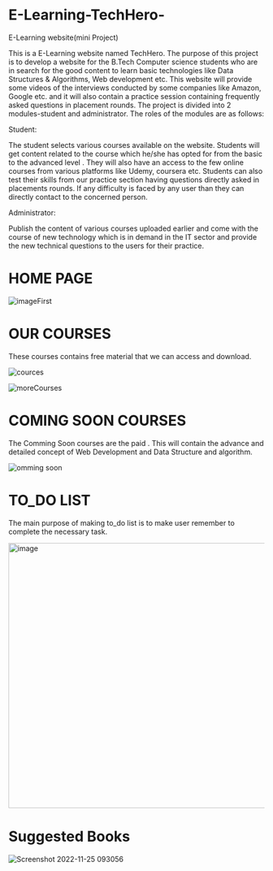 # E-Learning-TechHero-
E-Learning website(mini Project)


This is a E-Learning website named TechHero.
The purpose of this project is to develop a website for the B.Tech Computer 
science students who are in search for the good content to learn basic technologies 
like Data Structures & Algorithms, Web development etc. 
This website will provide some videos of the interviews conducted by some 
companies like Amazon, Google etc. and it will also contain a practice session 
containing frequently asked questions in placement rounds. 
The project is divided into 2 modules-student and administrator. The roles 
of the modules are as follows:



Student: 



The student selects various courses available on the website. Students will 
get content related to the course which he/she has opted for from the basic to 
the advanced level . They will also have an access to the few online courses 
from various platforms like Udemy, coursera etc. Students can also test their 
skills from our practice section having questions directly asked in 
placements rounds. 
If any difficulty is faced by any user than they can directly contact to the 
concerned person.


Administrator:




Publish the content of various courses uploaded earlier and come with the 
course of new technology which is in demand in the IT sector and provide 
the new technical questions to the users for their practice.



# HOME PAGE

![imageFirst](https://user-images.githubusercontent.com/81029259/203773242-530e794a-496c-4f51-965e-3e03bc5590cd.jpg)

# OUR COURSES

These courses contains free material that we can access and download.

![cources](https://user-images.githubusercontent.com/81029259/203776095-df9b9e72-2eb8-4930-bed6-df9a27905a11.jpg)



![moreCourses](https://user-images.githubusercontent.com/81029259/203776581-8cc72673-b7a6-40ff-b709-8cdca71dc89a.jpg)


# COMING SOON COURSES

The Comming Soon courses are the paid . This will contain the advance and detailed concept of Web Development and Data Structure and algorithm.


![omming soon](https://user-images.githubusercontent.com/81029259/203777086-74a7410f-e366-42ab-bf94-f1fee8d0de79.jpg)

# TO_DO LIST
The main purpose of making to_do list is to make user  remember  to complete the necessary task.

<img width="522" alt="image" src="https://user-images.githubusercontent.com/81029259/203898022-005545fe-47ad-43b3-903b-3ec9679a7cb6.png">


# Suggested Books


![Screenshot 2022-11-25 093056](https://user-images.githubusercontent.com/81029259/203898869-b6256b37-1db4-47d3-b912-3f0aaaf6b8f1.jpg)



